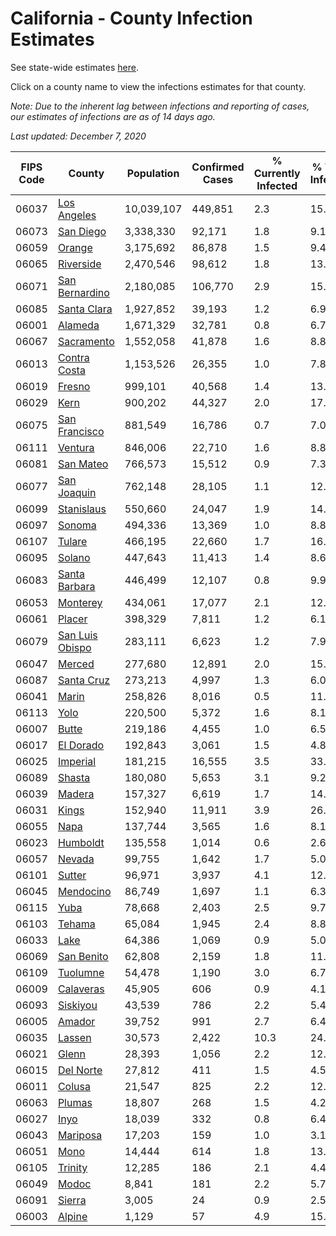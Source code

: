 # California - County Infection Estimates

See state-wide estimates [here](/infections/us-ca).

Click on a county name to view the infections estimates for that county.

*Note: Due to the inherent lag between infections and reporting of cases, our estimates of infections are as of 14 days ago.*

*Last updated: December 7, 2020*

|   FIPS Code |                             County |   Population |   Confirmed Cases |   % Currently Infected |   % Total Infected |
|-------------|------------------------------------|--------------|-------------------|------------------------|--------------------|
|       06037 |         [Los Angeles](los-angeles) |   10,039,107 |           449,851 |                    2.3 |               15.4 |
|       06073 |             [San Diego](san-diego) |    3,338,330 |            92,171 |                    1.8 |                9.1 |
|       06059 |                   [Orange](orange) |    3,175,692 |            86,878 |                    1.5 |                9.4 |
|       06065 |             [Riverside](riverside) |    2,470,546 |            98,612 |                    1.8 |               13.2 |
|       06071 |   [San Bernardino](san-bernardino) |    2,180,085 |           106,770 |                    2.9 |               15.7 |
|       06085 |         [Santa Clara](santa-clara) |    1,927,852 |            39,193 |                    1.2 |                6.9 |
|       06001 |                 [Alameda](alameda) |    1,671,329 |            32,781 |                    0.8 |                6.7 |
|       06067 |           [Sacramento](sacramento) |    1,552,058 |            41,878 |                    1.6 |                8.8 |
|       06013 |       [Contra Costa](contra-costa) |    1,153,526 |            26,355 |                    1.0 |                7.8 |
|       06019 |                   [Fresno](fresno) |      999,101 |            40,568 |                    1.4 |               13.9 |
|       06029 |                       [Kern](kern) |      900,202 |            44,327 |                    2.0 |               17.2 |
|       06075 |     [San Francisco](san-francisco) |      881,549 |            16,786 |                    0.7 |                7.0 |
|       06111 |                 [Ventura](ventura) |      846,006 |            22,710 |                    1.6 |                8.8 |
|       06081 |             [San Mateo](san-mateo) |      766,573 |            15,512 |                    0.9 |                7.3 |
|       06077 |         [San Joaquin](san-joaquin) |      762,148 |            28,105 |                    1.1 |               12.7 |
|       06099 |           [Stanislaus](stanislaus) |      550,660 |            24,047 |                    1.9 |               14.9 |
|       06097 |                   [Sonoma](sonoma) |      494,336 |            13,369 |                    1.0 |                8.8 |
|       06107 |                   [Tulare](tulare) |      466,195 |            22,660 |                    1.7 |               16.8 |
|       06095 |                   [Solano](solano) |      447,643 |            11,413 |                    1.4 |                8.6 |
|       06083 |     [Santa Barbara](santa-barbara) |      446,499 |            12,107 |                    0.8 |                9.9 |
|       06053 |               [Monterey](monterey) |      434,061 |            17,077 |                    2.1 |               12.8 |
|       06061 |                   [Placer](placer) |      398,329 |             7,811 |                    1.2 |                6.1 |
|       06079 | [San Luis Obispo](san-luis-obispo) |      283,111 |             6,623 |                    1.2 |                7.9 |
|       06047 |                   [Merced](merced) |      277,680 |            12,891 |                    2.0 |               15.8 |
|       06087 |           [Santa Cruz](santa-cruz) |      273,213 |             4,997 |                    1.3 |                6.0 |
|       06041 |                     [Marin](marin) |      258,826 |             8,016 |                    0.5 |               11.6 |
|       06113 |                       [Yolo](yolo) |      220,500 |             5,372 |                    1.6 |                8.1 |
|       06007 |                     [Butte](butte) |      219,186 |             4,455 |                    1.0 |                6.5 |
|       06017 |             [El Dorado](el-dorado) |      192,843 |             3,061 |                    1.5 |                4.8 |
|       06025 |               [Imperial](imperial) |      181,215 |            16,555 |                    3.5 |               33.1 |
|       06089 |                   [Shasta](shasta) |      180,080 |             5,653 |                    3.1 |                9.2 |
|       06039 |                   [Madera](madera) |      157,327 |             6,619 |                    1.7 |               14.3 |
|       06031 |                     [Kings](kings) |      152,940 |            11,911 |                    3.9 |               26.3 |
|       06055 |                       [Napa](napa) |      137,744 |             3,565 |                    1.6 |                8.1 |
|       06023 |               [Humboldt](humboldt) |      135,558 |             1,014 |                    0.6 |                2.6 |
|       06057 |                   [Nevada](nevada) |       99,755 |             1,642 |                    1.7 |                5.0 |
|       06101 |                   [Sutter](sutter) |       96,971 |             3,937 |                    4.1 |               12.9 |
|       06045 |             [Mendocino](mendocino) |       86,749 |             1,697 |                    1.1 |                6.3 |
|       06115 |                       [Yuba](yuba) |       78,668 |             2,403 |                    2.5 |                9.7 |
|       06103 |                   [Tehama](tehama) |       65,084 |             1,945 |                    2.4 |                8.8 |
|       06033 |                       [Lake](lake) |       64,386 |             1,069 |                    0.9 |                5.0 |
|       06069 |           [San Benito](san-benito) |       62,808 |             2,159 |                    1.8 |               11.3 |
|       06109 |               [Tuolumne](tuolumne) |       54,478 |             1,190 |                    3.0 |                6.7 |
|       06009 |             [Calaveras](calaveras) |       45,905 |               606 |                    0.9 |                4.1 |
|       06093 |               [Siskiyou](siskiyou) |       43,539 |               786 |                    2.2 |                5.4 |
|       06005 |                   [Amador](amador) |       39,752 |               991 |                    2.7 |                6.4 |
|       06035 |                   [Lassen](lassen) |       30,573 |             2,422 |                   10.3 |               24.4 |
|       06021 |                     [Glenn](glenn) |       28,393 |             1,056 |                    2.2 |               12.0 |
|       06015 |             [Del Norte](del-norte) |       27,812 |               411 |                    1.5 |                4.5 |
|       06011 |                   [Colusa](colusa) |       21,547 |               825 |                    2.2 |               12.5 |
|       06063 |                   [Plumas](plumas) |       18,807 |               268 |                    1.5 |                4.2 |
|       06027 |                       [Inyo](inyo) |       18,039 |               332 |                    0.8 |                6.4 |
|       06043 |               [Mariposa](mariposa) |       17,203 |               159 |                    1.0 |                3.1 |
|       06051 |                       [Mono](mono) |       14,444 |               614 |                    1.8 |               13.8 |
|       06105 |                 [Trinity](trinity) |       12,285 |               186 |                    2.1 |                4.4 |
|       06049 |                     [Modoc](modoc) |        8,841 |               181 |                    2.2 |                5.7 |
|       06091 |                   [Sierra](sierra) |        3,005 |                24 |                    0.9 |                2.5 |
|       06003 |                   [Alpine](alpine) |        1,129 |                57 |                    4.9 |               15.6 |
